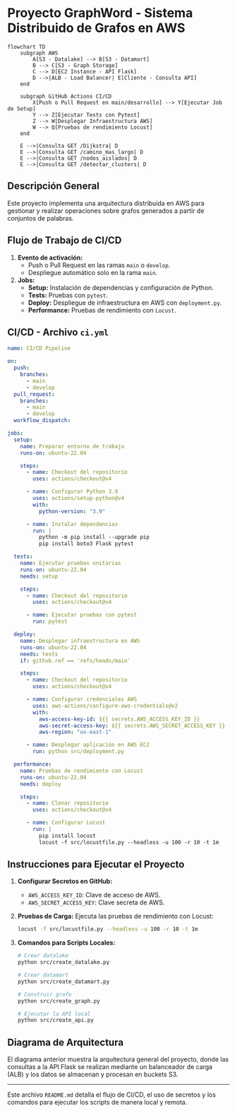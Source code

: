 # Proyecto GraphWord - Sistema Distribuido de Grafos en AWS

```mermaid
flowchart TD
    subgraph AWS
        A[S3 - Datalake] --> B[S3 - Datamart]
        B --> C[S3 - Graph Storage]
        C --> D[EC2 Instance - API Flask]
        D -->|ALB - Load Balancer| E[Cliente - Consulta API]
    end

    subgraph GitHub Actions CI/CD
        X[Push o Pull Request en main/desarrollo] --> Y[Ejecutar Job de Setup]
        Y --> Z[Ejecutar Tests con Pytest]
        Z --> W[Desplegar Infraestructura AWS]
        W --> Q[Pruebas de rendimiento Locust]
    end

    E -->|Consulta GET /Dijkstra| D
    E -->|Consulta GET /camino_mas_largo| D
    E -->|Consulta GET /nodos_aislados| D
    E -->|Consulta GET /detectar_clusters| D
```

## Descripción General
Este proyecto implementa una arquitectura distribuida en AWS para gestionar y realizar operaciones sobre grafos generados a partir de conjuntos de palabras.

## Flujo de Trabajo de CI/CD
1. **Evento de activación:**
   - Push o Pull Request en las ramas `main` o `develop`.
   - Despliegue automático solo en la rama `main`.
2. **Jobs:**
   - **Setup:** Instalación de dependencias y configuración de Python.
   - **Tests:** Pruebas con `pytest`.
   - **Deploy:** Despliegue de infraestructura en AWS con `deployment.py`.
   - **Performance:** Pruebas de rendimiento con `Locust`.

## CI/CD - Archivo `ci.yml`
```yaml
name: CI/CD Pipeline

on:
  push:
    branches:
      - main
      - develop
  pull_request:
    branches:
      - main
      - develop
  workflow_dispatch:

jobs:
  setup:
    name: Preparar entorno de trabajo
    runs-on: ubuntu-22.04

    steps:
      - name: Checkout del repositorio
        uses: actions/checkout@v4

      - name: Configurar Python 3.9
        uses: actions/setup-python@v4
        with:
          python-version: "3.9"

      - name: Instalar dependencias
        run: |
          python -m pip install --upgrade pip
          pip install boto3 Flask pytest

  tests:
    name: Ejecutar pruebas unitarias
    runs-on: ubuntu-22.04
    needs: setup

    steps:
      - name: Checkout del repositorio
        uses: actions/checkout@v4

      - name: Ejecutar pruebas con pytest
        run: pytest

  deploy:
    name: Desplegar infraestructura en AWS
    runs-on: ubuntu-22.04
    needs: tests
    if: github.ref == 'refs/heads/main'

    steps:
      - name: Checkout del repositorio
        uses: actions/checkout@v4

      - name: Configurar credenciales AWS
        uses: aws-actions/configure-aws-credentials@v2
        with:
          aws-access-key-id: ${{ secrets.AWS_ACCESS_KEY_ID }}
          aws-secret-access-key: ${{ secrets.AWS_SECRET_ACCESS_KEY }}
          aws-region: "us-east-1"

      - name: Desplegar aplicación en AWS EC2
        run: python src/deployment.py

  performance:
    name: Pruebas de rendimiento con Locust
    runs-on: ubuntu-22.04
    needs: deploy

    steps:
      - name: Clonar repositorio
        uses: actions/checkout@v4

      - name: Configurar Locust
        run: |
          pip install locust
          locust -f src/locustfile.py --headless -u 100 -r 10 -t 1m
```

## Instrucciones para Ejecutar el Proyecto
1. **Configurar Secretos en GitHub:**
   - `AWS_ACCESS_KEY_ID`: Clave de acceso de AWS.
   - `AWS_SECRET_ACCESS_KEY`: Clave secreta de AWS.

2. **Pruebas de Carga:**
   Ejecuta las pruebas de rendimiento con Locust:
   ```bash
   locust -f src/locustfile.py --headless -u 100 -r 10 -t 1m
   ```

3. **Comandos para Scripts Locales:**
   ```bash
   # Crear datalake
   python src/create_datalake.py

   # Crear datamart
   python src/create_datamart.py

   # Construir grafo
   python src/create_graph.py

   # Ejecutar la API local
   python src/create_api.py
   ```

## Diagrama de Arquitectura
El diagrama anterior muestra la arquitectura general del proyecto, donde las consultas a la API Flask se realizan mediante un balanceador de carga (ALB) y los datos se almacenan y procesan en buckets S3.

---
Este archivo `README.md` detalla el flujo de CI/CD, el uso de secretos y los comandos para ejecutar los scripts de manera local y remota.
